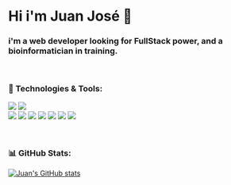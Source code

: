 # Hi i'm Juan José 👋

### i'm a web developer looking for FullStack power, and a bioinformatician in training.
<br>

### 🧰 Technologies & Tools:
 ![](https://img.shields.io/badge/Tool-Linux-white?style=plastic&logo=Linux&labelColor=black)
 ![](https://img.shields.io/badge/Tool-Docker-blue?style=plastic&logo=Docker&labelColor=black)
 <br>
 ![](https://img.shields.io/badge/Code-Python-yellow?style=plastic&logo=Python&logoColor=blue&labelColor=black)
 ![](https://img.shields.io/badge/Code-JavaScript-brightgreen?style=plastic&logo=JavaScript&labelColor=black)
 ![](https://img.shields.io/badge/Code-Java-red?style=plastic&logo=Java&labelColor=black)
 ![](https://img.shields.io/badge/Code-React-blue?style=plastic&logo=React&labelColor=black)
 ![](https://img.shields.io/badge/Code-HTML-red?style=plastic&logo=HTML5&labelColor=black)
 ![](https://img.shields.io/badge/Style-CSS-blue?style=plastic&logo=CSS3&labelColor=black)
 ![](https://img.shields.io/badge/Framework-Tailwindcss-blue?style=plastic&logo=Tailwindcss&labelColor=black)


<br>

### 📊 GitHub Stats:

[![Juan's GitHub stats](https://github-readme-stats.vercel.app/api/top-langs/?username=juanjo255&layout=compact)](https://github.com/juanjo255/github-readme-stats)



